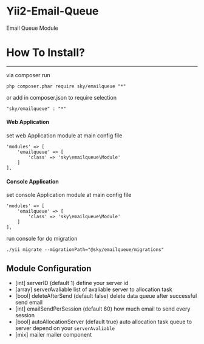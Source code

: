 # Yii2-Email-Queue
Email Queue Module

# How To Install?
---------------
via composer run
```
php composer.phar require sky/emailqueue "*"
```

or add in composer.json to require selection

```
"sky/emailqueue" : "*"
```
#### Web Application
set web Application module at main config file
```
'modules' => [
    'emailqueue' => [
        'class' => 'sky\emailqueue\Module'
    ]
],
```

#### Console Application
set console Application module at main config file
```
'modules' => [
    'emailqueue' => [
        'class' => 'sky\emailqueue\Module'
    ]
],
```

run console for do migration
```
./yii migrate --migrationPath="@sky/emailqueue/migrations"
```

## Module Configuration
- [int] serverID (default 1)
    define your server id
- [array] serverAvaliable
    list of avaliable server to allocation task
- [bool] deleteAfterSend (default false)
    delete data queue after successful send email
- [int] emailSendPerSession (default 60)
    how much email to send every session
- [bool] autoAllocationServer (default true)
    auto allocation task queue to server depend on your `serverAvaliable`
- [mix] mailer
    mailer component
